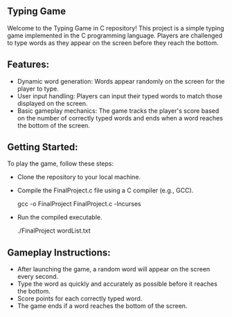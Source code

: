 ## Typing Game

Welcome to the Typing Game in C repository! This project is a simple typing game implemented in the C programming language. Players are challenged to type words as they appear on the screen before they reach the bottom.

## Features:
- Dynamic word generation: Words appear randomly on the screen for the player to type.
- User input handling: Players can input their typed words to match those displayed on the screen.
- Basic gameplay mechanics: The game tracks the player's score based on the number of correctly typed words and ends when a word reaches the bottom of the screen.

## Getting Started:
  To play the game, follow these steps:
  - Clone the repository to your local machine.
  - Compile the FinalProject.c file using a C compiler (e.g., GCC).
    
    gcc -o FinalProject FinalProject.c -lncurses


  - Run the compiled executable.
    
    ./FinalProject wordList.txt


## Gameplay Instructions:
- After launching the game, a random word will appear on the screen every second.
- Type the word as quickly and accurately as possible before it reaches the bottom.
- Score points for each correctly typed word.
- The game ends if a word reaches the bottom of the screen.

